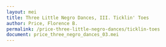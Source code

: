 ```yaml
---
layout: mei
title: Three Little Negro Dances, III. Ticklin' Toes
author: Price, Florence B.
permalink: /price-three-little-negro-dances/ticklin-toes
document: price_three_negro_dances_03.mei
---
```

